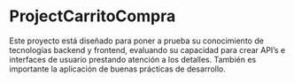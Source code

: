 # ProjectCarritoCompra
Este proyecto está diseñado para poner a prueba su conocimiento de tecnologías  backend y frontend, evaluando su capacidad para crear API’s e interfaces de usuario  prestando atención a los detalles. También es importante la aplicación de buenas  prácticas de desarrollo.
